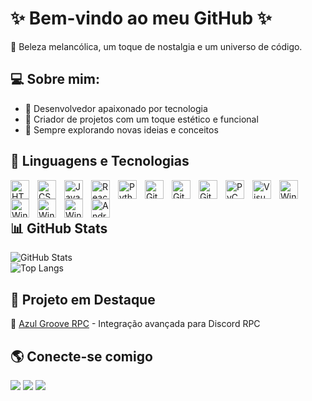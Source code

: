 # ✨ Bem-vindo ao meu GitHub ✨  

🌙 Beleza melancólica, um toque de nostalgia e um universo de código.  

## 💻 Sobre mim:  
- 💖 Desenvolvedor apaixonado por tecnologia  
- 🎨 Criador de projetos com um toque estético e funcional  
- 🚀 Sempre explorando novas ideias e conceitos  

## 🤖 Linguagens e Tecnologias  

<img align="left" alt="HTML" title="HTML" width="30px" style="padding-right: 10px;" src="https://cdn.jsdelivr.net/gh/devicons/devicon@latest/icons/html5/html5-original.svg" />  
<img align="left" alt="CSS" title="CSS" width="30px" style="padding-right: 10px;" src="https://cdn.jsdelivr.net/gh/devicons/devicon@latest/icons/css3/css3-original.svg" />  
<img align="left" alt="JavaScript" title="JavaScript" width="30px" style="padding-right: 10px;" src="https://cdn.jsdelivr.net/gh/devicons/devicon@latest/icons/javascript/javascript-original.svg" />  
<img align="left" alt="React" title="React" width="30px" style="padding-right: 10px;" src="https://cdn.jsdelivr.net/gh/devicons/devicon@latest/icons/react/react-original.svg" />  
<img align="left" alt="Python" title="Python" width="30px" style="padding-right: 10px;" src="https://cdn.jsdelivr.net/gh/devicons/devicon@latest/icons/python/python-original.svg" />  
<img align="left" alt="Git" title="Git" width="30px" style="padding-right: 10px;" src="https://cdn.jsdelivr.net/gh/devicons/devicon@latest/icons/git/git-original.svg" />  
<img align="left" alt="GitHub" title="GitHub" width="30px" style="padding-right: 10px;" src="https://cdn.jsdelivr.net/gh/devicons/devicon@latest/icons/github/github-original.svg" />  
<img align="left" alt="GitHub" title="GitHub Wordmark" width="30px" style="padding-right: 10px;" src="https://cdn.jsdelivr.net/gh/devicons/devicon@latest/icons/github/github-original-wordmark.svg" />  
<img align="left" alt="PyCharm" title="PyCharm" width="30px" style="padding-right: 10px;" src="https://cdn.jsdelivr.net/gh/devicons/devicon@latest/icons/pycharm/pycharm-original.svg" />  
<img align="left" alt="Visual Studio" title="Visual Studio" width="30px" style="padding-right: 10px;" src="https://cdn.jsdelivr.net/gh/devicons/devicon@latest/icons/visualstudio/visualstudio-original.svg" />  
<img align="left" alt="Windows 10" title="Windows 10" width="30px" style="padding-right: 10px;" src="https://cdn.jsdelivr.net/gh/devicons/devicon@latest/icons/windows8/windows8-original.svg" />  
<img align="left" alt="Windows 10" title="Windows 10 Wordmark" width="30px" style="padding-right: 10px;" src="https://cdn.jsdelivr.net/gh/devicons/devicon@latest/icons/windows8/windows8-original-wordmark.svg" />  
<img align="left" alt="Windows 11" title="Windows 11" width="30px" style="padding-right: 10px;" src="https://cdn.jsdelivr.net/gh/devicons/devicon@latest/icons/windows11/windows11-original.svg" />  
<img align="left" alt="Windows 11" title="Windows 11 Wordmark" width="30px" style="padding-right: 10px;" src="https://cdn.jsdelivr.net/gh/devicons/devicon@latest/icons/windows11/windows11-original-wordmark.svg" />  
<img align="left" alt="Android" title="Android" width="30px" style="padding-right: 10px;" src="https://cdn.jsdelivr.net/gh/devicons/devicon@latest/icons/android/android-plain.svg" />  

<br/>  
<br/>  

## 📊 GitHub Stats  
![GitHub Stats](https://github-readme-stats.vercel.app/api?username=andrsodremiranda&show_icons=true&theme=tokyonight)  
![Top Langs](https://github-readme-stats.vercel.app/api/top-langs/?username=andrsodremiranda&layout=compact&theme=tokyonight)  

## 📌 Projeto em Destaque  
🔹 [Azul Groove RPC](https://github.com/andrsodremiranda/Azul-Groove-RPC) - Integração avançada para Discord RPC  

## 🌎 Conecte-se comigo  

<div>  
<a href="https://www.youtube.com/channel/UCTSkNaSz8kypqK0xzZEoK-A" target="_blank"><img loading="lazy" src="https://img.shields.io/badge/YouTube-FF0000?style=for-the-badge&logo=youtube&logoColor=white"></a>  
<a href="https://www.instagram.com/astmsoftware/" target="_blank"><img loading="lazy" src="https://img.shields.io/badge/-Instagram-%23E4405F?style=for-the-badge&logo=instagram&logoColor=white"></a>  
<a href="https://x.com/AstmSoftware" target="_blank"><img loading="lazy" src="https://img.shields.io/badge/Twitter-1DA1F2?style=for-the-badge&logo=twitter&logoColor=white"></a>  
</div>  
